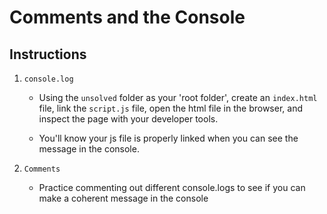 # Comments and the Console

## Instructions

1. `console.log`

	- Using the `unsolved` folder as your 'root folder', create an `index.html` file, link the `script.js` file, open the html file in the browser, and inspect the page with your developer tools.

	- You'll know your js file is properly linked when you can see the message in the console.

2. `Comments`

	- Practice commenting out different console.logs to see if you can make a coherent message in the console
